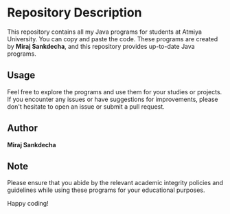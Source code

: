 # Repository Description

This repository contains all my Java programs for students at Atmiya University. You can copy and paste the code. These programs are created by **Miraj Sankdecha**, and this repository provides up-to-date Java programs.

## Usage

Feel free to explore the programs and use them for your studies or projects. If you encounter any issues or have suggestions for improvements, please don't hesitate to open an issue or submit a pull request.

## Author

**Miraj Sankdecha**

## Note

Please ensure that you abide by the relevant academic integrity policies and guidelines while using these programs for your educational purposes.

Happy coding!
